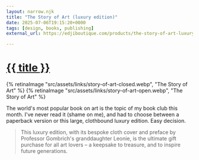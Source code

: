 ```yaml
---
layout: narrow.njk
title: "The Story of Art (luxury edition)"
date: 2025-07-06T19:15:20+0000
tags: [design, books, publishing]
external_url: https://edjiboutique.com/products/the-story-of-art-luxury-edition/?ref=daniel.pizza

---
```


<h1><a href="{{ external_url }}">{{ title }}</a></h1>

{% retinaImage "src/assets/links/story-of-art-closed.webp", "The Story of Art" %}
{% retinaImage "src/assets/links/story-of-art-open.webp", "The Story of Art" %}

The world's most popular book on art is the topic of my book club this month. I've never read it (shame on me), and had to choose between a paperback version or this large, clothbound luxury edition. Easy decision. 

> This luxury edition, with its bespoke cloth cover and preface by Professor Gombrich's granddaughter Leonie,  is the ultimate gift purchase for all art lovers – a keepsake to treasure, and to inspire future generations.